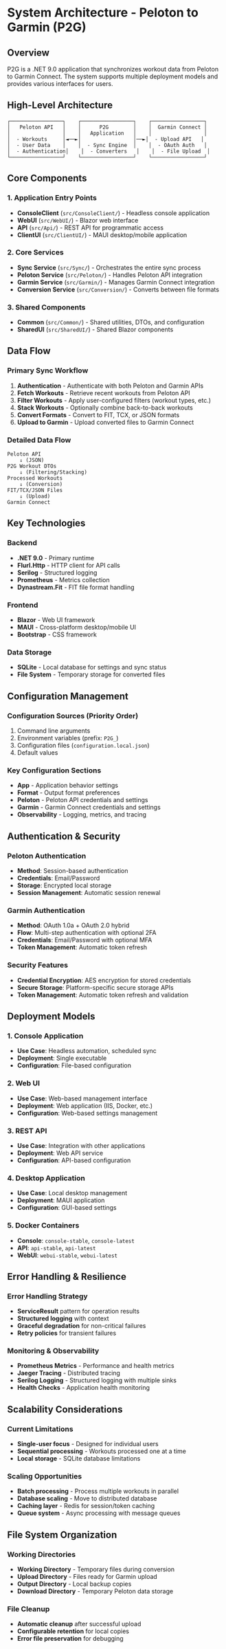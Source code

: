 # System Architecture - Peloton to Garmin (P2G)

## Overview
P2G is a .NET 9.0 application that synchronizes workout data from Peloton to Garmin Connect. The system supports multiple deployment models and provides various interfaces for users.

## High-Level Architecture

```
┌─────────────────┐    ┌─────────────────┐    ┌─────────────────┐
│   Peloton API   │    │      P2G        │    │  Garmin Connect │
│                 │    │   Application   │    │                 │
│  - Workouts     │◄──►│                 │──►│  - Upload API   │
│  - User Data    │    │  - Sync Engine  │    │  - OAuth Auth   │
│  - Authentication│    │  - Converters   │    │  - File Upload  │
└─────────────────┘    └─────────────────┘    └─────────────────┘
```

## Core Components

### 1. Application Entry Points
- **ConsoleClient** (`src/ConsoleClient/`) - Headless console application
- **WebUI** (`src/WebUI/`) - Blazor web interface
- **API** (`src/Api/`) - REST API for programmatic access  
- **ClientUI** (`src/ClientUI/`) - MAUI desktop/mobile application

### 2. Core Services
- **Sync Service** (`src/Sync/`) - Orchestrates the entire sync process
- **Peloton Service** (`src/Peloton/`) - Handles Peloton API integration
- **Garmin Service** (`src/Garmin/`) - Manages Garmin Connect integration
- **Conversion Service** (`src/Conversion/`) - Converts between file formats

### 3. Shared Components
- **Common** (`src/Common/`) - Shared utilities, DTOs, and configuration
- **SharedUI** (`src/SharedUI/`) - Shared Blazor components

## Data Flow

### Primary Sync Workflow
1. **Authentication** - Authenticate with both Peloton and Garmin APIs
2. **Fetch Workouts** - Retrieve recent workouts from Peloton API
3. **Filter Workouts** - Apply user-configured filters (workout types, etc.)
4. **Stack Workouts** - Optionally combine back-to-back workouts
5. **Convert Formats** - Convert to FIT, TCX, or JSON formats
6. **Upload to Garmin** - Upload converted files to Garmin Connect

### Detailed Data Flow
```
Peloton API
    ↓ (JSON)
P2G Workout DTOs
    ↓ (Filtering/Stacking)
Processed Workouts
    ↓ (Conversion)
FIT/TCX/JSON Files
    ↓ (Upload)
Garmin Connect
```

## Key Technologies

### Backend
- **.NET 9.0** - Primary runtime
- **Flurl.Http** - HTTP client for API calls
- **Serilog** - Structured logging
- **Prometheus** - Metrics collection
- **Dynastream.Fit** - FIT file format handling

### Frontend
- **Blazor** - Web UI framework
- **MAUI** - Cross-platform desktop/mobile UI
- **Bootstrap** - CSS framework

### Data Storage
- **SQLite** - Local database for settings and sync status
- **File System** - Temporary storage for converted files

## Configuration Management

### Configuration Sources (Priority Order)
1. Command line arguments
2. Environment variables (prefix: `P2G_`)
3. Configuration files (`configuration.local.json`)
4. Default values

### Key Configuration Sections
- **App** - Application behavior settings
- **Format** - Output format preferences
- **Peloton** - Peloton API credentials and settings
- **Garmin** - Garmin Connect credentials and settings
- **Observability** - Logging, metrics, and tracing

## Authentication & Security

### Peloton Authentication
- **Method**: Session-based authentication
- **Credentials**: Email/Password
- **Storage**: Encrypted local storage
- **Session Management**: Automatic session renewal

### Garmin Authentication
- **Method**: OAuth 1.0a + OAuth 2.0 hybrid
- **Flow**: Multi-step authentication with optional 2FA
- **Credentials**: Email/Password with optional MFA
- **Token Management**: Automatic token refresh

### Security Features
- **Credential Encryption**: AES encryption for stored credentials
- **Secure Storage**: Platform-specific secure storage APIs
- **Token Management**: Automatic token refresh and validation

## Deployment Models

### 1. Console Application
- **Use Case**: Headless automation, scheduled sync
- **Deployment**: Single executable
- **Configuration**: File-based configuration

### 2. Web UI
- **Use Case**: Web-based management interface
- **Deployment**: Web application (IIS, Docker, etc.)
- **Configuration**: Web-based settings management

### 3. REST API
- **Use Case**: Integration with other applications
- **Deployment**: Web API service
- **Configuration**: API-based configuration

### 4. Desktop Application
- **Use Case**: Local desktop management
- **Deployment**: MAUI application
- **Configuration**: GUI-based settings

### 5. Docker Containers
- **Console**: `console-stable`, `console-latest`
- **API**: `api-stable`, `api-latest`
- **WebUI**: `webui-stable`, `webui-latest`

## Error Handling & Resilience

### Error Handling Strategy
- **ServiceResult<T>** pattern for operation results
- **Structured logging** with context
- **Graceful degradation** for non-critical failures
- **Retry policies** for transient failures

### Monitoring & Observability
- **Prometheus Metrics** - Performance and health metrics
- **Jaeger Tracing** - Distributed tracing
- **Serilog Logging** - Structured logging with multiple sinks
- **Health Checks** - Application health monitoring

## Scalability Considerations

### Current Limitations
- **Single-user focus** - Designed for individual users
- **Sequential processing** - Workouts processed one at a time
- **Local storage** - SQLite database limitations

### Scaling Opportunities
- **Batch processing** - Process multiple workouts in parallel
- **Database scaling** - Move to distributed database
- **Caching layer** - Redis for session/token caching
- **Queue system** - Async processing with message queues

## File System Organization

### Working Directories
- **Working Directory** - Temporary files during conversion
- **Upload Directory** - Files ready for Garmin upload
- **Output Directory** - Local backup copies
- **Download Directory** - Temporary Peloton data storage

### File Cleanup
- **Automatic cleanup** after successful upload
- **Configurable retention** for local copies
- **Error file preservation** for debugging 